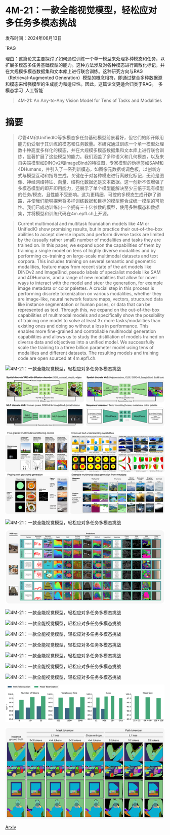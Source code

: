 # 4M-21：一款全能视觉模型，轻松应对多任务多模态挑战

发布时间：2024年06月13日

`RAG

理由：这篇论文主要探讨了如何通过训练一个单一模型来处理多种模态和任务，以扩展多模态多任务基础模型的能力。这种方法涉及对各种模态进行离散化标记，并在大规模多模态数据集和文本库上进行联合训练。这种研究方向与RAG（Retrieval-Augmented Generation）模型的概念相符，即通过整合多种数据源和模态来增强模型的生成能力和适应性。因此，这篇论文更适合归类于RAG。` `多模态学习` `人工智能`

> 4M-21: An Any-to-Any Vision Model for Tens of Tasks and Modalities

# 摘要

> 尽管4M和UnifiedIO等多模态多任务基础模型前景看好，但它们的即开即用能力仍受限于其训练的模态和任务数量。本研究通过训练一个单一模型处理数十种高度多样化的模态，并在大规模多模态数据集和文本库上进行联合训练，显著扩展了这些模型的能力。我们涵盖了多种语义和几何模态，以及来自尖端模型如DINOv2和ImageBind的特征图，专家模型的伪标签如SAM和4DHumans，并引入了一系列新模态，如图像元数据或调色板，以创新方式与模型互动和指导生成。关键在于对各种模态进行离散化标记，无论是图像、神经网络特征、向量、结构化数据还是文本数据。这一创新不仅增强了多模态模型的即开即用能力，还展示了单个模型能解决至少三倍于现有模型的任务/模态，且性能不受影响。这为更精细、可控的多模态生成开辟了道路，并使我们能够探索将多样训练数据和目标的模型整合成统一模型的可能性。我们已成功训练出一个拥有三十亿参数的模型，使用多种模态和数据集，并将模型和训练代码在4m.epfl.ch上开源。

> Current multimodal and multitask foundation models like 4M or UnifiedIO show promising results, but in practice their out-of-the-box abilities to accept diverse inputs and perform diverse tasks are limited by the (usually rather small) number of modalities and tasks they are trained on. In this paper, we expand upon the capabilities of them by training a single model on tens of highly diverse modalities and by performing co-training on large-scale multimodal datasets and text corpora. This includes training on several semantic and geometric modalities, feature maps from recent state of the art models like DINOv2 and ImageBind, pseudo labels of specialist models like SAM and 4DHumans, and a range of new modalities that allow for novel ways to interact with the model and steer the generation, for example image metadata or color palettes. A crucial step in this process is performing discrete tokenization on various modalities, whether they are image-like, neural network feature maps, vectors, structured data like instance segmentation or human poses, or data that can be represented as text. Through this, we expand on the out-of-the-box capabilities of multimodal models and specifically show the possibility of training one model to solve at least 3x more tasks/modalities than existing ones and doing so without a loss in performance. This enables more fine-grained and controllable multimodal generation capabilities and allows us to study the distillation of models trained on diverse data and objectives into a unified model. We successfully scale the training to a three billion parameter model using tens of modalities and different datasets. The resulting models and training code are open sourced at 4m.epfl.ch.

![4M-21：一款全能视觉模型，轻松应对多任务多模态挑战](../../../paper_images/2406.09406/x2.png)

![4M-21：一款全能视觉模型，轻松应对多任务多模态挑战](../../../paper_images/2406.09406/x3.png)

![4M-21：一款全能视觉模型，轻松应对多任务多模态挑战](../../../paper_images/2406.09406/x4.png)

![4M-21：一款全能视觉模型，轻松应对多任务多模态挑战](../../../paper_images/2406.09406/x5.png)

![4M-21：一款全能视觉模型，轻松应对多任务多模态挑战](../../../paper_images/2406.09406/x6.png)

![4M-21：一款全能视觉模型，轻松应对多任务多模态挑战](../../../paper_images/2406.09406/x7.png)

![4M-21：一款全能视觉模型，轻松应对多任务多模态挑战](../../../paper_images/2406.09406/x8.png)

![4M-21：一款全能视觉模型，轻松应对多任务多模态挑战](../../../paper_images/2406.09406/x9.png)

![4M-21：一款全能视觉模型，轻松应对多任务多模态挑战](../../../paper_images/2406.09406/x10.png)

![4M-21：一款全能视觉模型，轻松应对多任务多模态挑战](../../../paper_images/2406.09406/x11.png)

![4M-21：一款全能视觉模型，轻松应对多任务多模态挑战](../../../paper_images/2406.09406/x12.png)

![4M-21：一款全能视觉模型，轻松应对多任务多模态挑战](../../../paper_images/2406.09406/x13.png)

![4M-21：一款全能视觉模型，轻松应对多任务多模态挑战](../../../paper_images/2406.09406/x14.png)

![4M-21：一款全能视觉模型，轻松应对多任务多模态挑战](../../../paper_images/2406.09406/x15.png)

[Arxiv](https://arxiv.org/abs/2406.09406)